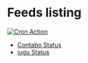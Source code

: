 # Feeds listing

[![Cron Action](https://github.com/petermann/rss2telegram/actions/workflows/cron.yml/badge.svg)](https://github.com/petermann/rss2telegram/actions/workflows/cron.yml)

- [Contabo Status](https://contabo-status.com/rss)  
- [iugu Status](https://status.iugu.com/history.rss)  
